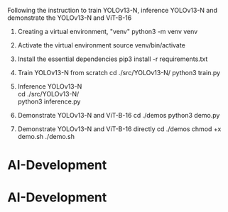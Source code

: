 Following the instruction to train YOLOv13-N, inference YOLOv13-N and demonstrate the YOLOv13-N and ViT-B-16

1. Creating a virtual environment, "venv"
    python3 -m venv venv

2. Activate the virtual environment
    source venv/bin/activate

3. Install the essential dependencies
    pip3 install -r requirements.txt        

4. Train YOLOv13-N from scratch 
    cd ./src/YOLOv13-N/
	python3 train.py                        

5. Inference YOLOv13-N                            
    cd ./src/YOLOv13-N/                      
	python3 inference.py

6. Demonstrate YOLOv13-N and ViT-B-16
    cd ./demos
	python3 demo.py                                                
                                                                                                       
7. Demonstrate YOLOv13-N and ViT-B-16 directly
    cd ./demos
    chmod +x demo.sh 
	./demo.sh
  
                    
                                         
# AI-Development
# AI-Development
